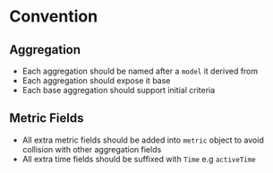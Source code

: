 # Convention

## Aggregation
- Each aggregation should be named after a `model` it derived from
- Each aggregation should expose it base
- Each base aggregation should support initial criteria

## Metric Fields
- All extra metric fields should be added into `metric` object to avoid collision with other aggregation fields
- All extra time fields should be suffixed with `Time` e.g `activeTime`
